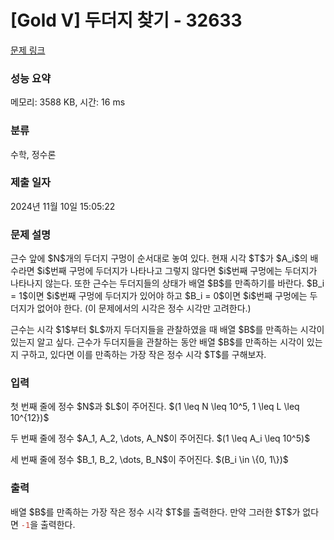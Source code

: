 # [Gold V] 두더지 찾기 - 32633 

[문제 링크](https://www.acmicpc.net/problem/32633) 

### 성능 요약

메모리: 3588 KB, 시간: 16 ms

### 분류

수학, 정수론

### 제출 일자

2024년 11월 10일 15:05:22

### 문제 설명

<p>근수 앞에 $N$개의 두더지 구멍이 순서대로 놓여 있다. 현재 시각 $T$가 $A_i$의 배수라면 $i$번째 구멍에 두더지가 나타나고 그렇지 않다면 $i$번째 구멍에는 두더지가 나타나지 않는다. 또한 근수는 두더지들의 상태가 배열 $B$를 만족하기를 바란다. $B_i = 1$이면 $i$번째 구멍에 두더지가 있어야 하고 $B_i = 0$이면 $i$번째 구멍에는 두더지가 없어야 한다. (이 문제에서의 시각은 정수 시각만 고려한다.)</p>

<p>근수는 시각 $1$부터 $L$까지 두더지들을 관찰하였을 때 배열 $B$를 만족하는 시각이 있는지 알고 싶다. 근수가 두더지들을 관찰하는 동안 배열 $B$를 만족하는 시각이 있는지 구하고, 있다면 이를 만족하는 가장 작은 정수 시각 $T$를 구해보자.</p>

### 입력 

 <p>첫 번째 줄에 정수 $N$과 $L$이 주어진다. $(1 \leq N \leq 10^5, 1 \leq L \leq 10^{12})$</p>

<p>두 번째 줄에 정수 $A_1, A_2, \dots, A_N$이 주어진다. $(1 \leq A_i \leq 10^5)$</p>

<p>세 번째 줄에 정수 $B_1, B_2, \dots, B_N$이 주어진다. $(B_i \in \{0, 1\})$</p>

### 출력 

 <p>배열 $B$를 만족하는 가장 작은 정수 시각 $T$를 출력한다. 만약 그러한 $T$가 없다면 <span style="color:#c0392b;"><code>-1</code></span>을 출력한다.</p>

